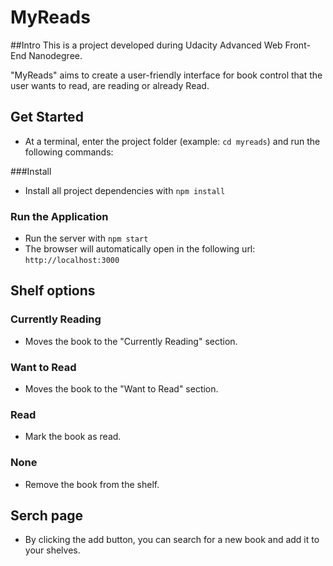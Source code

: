 # MyReads

##Intro
This is a project developed during Udacity Advanced Web Front-End Nanodegree.

"MyReads" aims to create a user-friendly interface for book control that the user wants to read, are reading or already Read.

## Get Started
* At a terminal, enter the project folder (example: `cd myreads`) and run the following commands:

###Install
* Install all project dependencies with `npm install`

### Run the Application
* Run the server with `npm start`
* The browser will automatically open in the following url: `http://localhost:3000`

## Shelf options

### Currently Reading
* Moves the book to the "Currently Reading" section.

### Want to Read
* Moves the book to the "Want to Read" section.

### Read
* Mark the book as read.

### None
* Remove the book from the shelf.

## Serch page

* By clicking the add button, you can search for a new book and add it to your shelves.